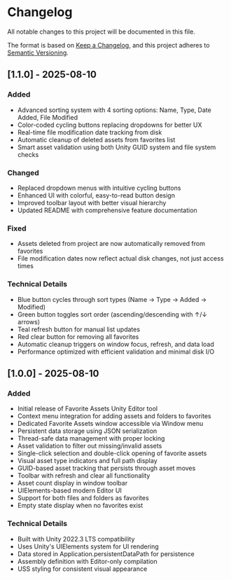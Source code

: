 # Changelog

All notable changes to this project will be documented in this file.

The format is based on [Keep a Changelog](https://keepachangelog.com/en/1.0.0/),
and this project adheres to [Semantic Versioning](https://semver.org/spec/v2.0.0.html).

## [1.1.0] - 2025-08-10

### Added
- Advanced sorting system with 4 sorting options: Name, Type, Date Added, File Modified
- Color-coded cycling buttons replacing dropdowns for better UX
- Real-time file modification date tracking from disk
- Automatic cleanup of deleted assets from favorites list
- Smart asset validation using both Unity GUID system and file system checks

### Changed
- Replaced dropdown menus with intuitive cycling buttons
- Enhanced UI with colorful, easy-to-read button design
- Improved toolbar layout with better visual hierarchy
- Updated README with comprehensive feature documentation

### Fixed
- Assets deleted from project are now automatically removed from favorites
- File modification dates now reflect actual disk changes, not just access times

### Technical Details
- Blue button cycles through sort types (Name → Type → Added → Modified)
- Green button toggles sort order (ascending/descending with ↑/↓ arrows)
- Teal refresh button for manual list updates
- Red clear button for removing all favorites
- Automatic cleanup triggers on window focus, refresh, and data load
- Performance optimized with efficient validation and minimal disk I/O

## [1.0.0] - 2025-08-10

### Added
- Initial release of Favorite Assets Unity Editor tool
- Context menu integration for adding assets and folders to favorites
- Dedicated Favorite Assets window accessible via Window menu
- Persistent data storage using JSON serialization
- Thread-safe data management with proper locking
- Asset validation to filter out missing/invalid assets
- Single-click selection and double-click opening of favorite assets
- Visual asset type indicators and full path display
- GUID-based asset tracking that persists through asset moves
- Toolbar with refresh and clear all functionality
- Asset count display in window toolbar
- UIElements-based modern Editor UI
- Support for both files and folders as favorites
- Empty state display when no favorites exist

### Technical Details
- Built with Unity 2022.3 LTS compatibility
- Uses Unity's UIElements system for UI rendering
- Data stored in Application.persistentDataPath for persistence
- Assembly definition with Editor-only compilation
- USS styling for consistent visual appearance